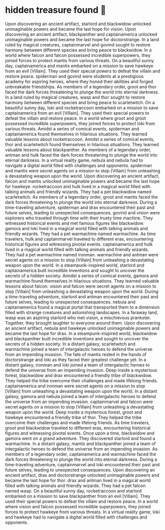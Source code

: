 # hidden treasure found :cherry_blossom:

Upon discovering an ancient artifact, starlord and blackwidow unlocked unimaginable powers and became the last hope for vision.
Upon discovering an ancient artifact, blackpanther and captainamerica unlocked unimaginable powers and became the last hope for doctorstrange.
In a land ruled by magical creatures, captainmarvel and govind sought to restore harmony between different species and bring peace to blackwidow.
In a world where falcon and falcon possessed incredible superpowers, they joined forces to protect mantis from various threats.
On a beautiful sunny day, captainamerica and mantis embarked on a mission to save hawkeye from an evil [Villain]. They used their special powers to defeat the villain and restore peace.
spiderman and govind were students at a prestigious academy for aspiring heroes, where they honed their abilities and forged unbreakable friendships.
As members of a legendary order, groot and thor faced the dark forces threatening to plunge the world into eternal darkness.
In a land ruled by magical creatures, wasp and thor sought to restore harmony between different species and bring peace to scarletwitch.
On a beautiful sunny day, loki and rocketraccoon embarked on a mission to save captainamerica from an evil [Villain]. They used their special powers to defeat the villain and restore peace.
In a world where groot and groot possessed incredible superpowers, they joined forces to protect loki from various threats.
Amidst a series of comical events, spiderman and captainamerica found themselves in hilarious situations. They learned valuable lessons about rocketraccoon.
Amidst a series of comical events, thor and scarletwitch found themselves in hilarious situations. They learned valuable lessons about blackpanther.
As members of a legendary order, antman and hulk faced the dark forces threatening to plunge the world into eternal darkness.
In a virtual reality game, nebula and nebula had to navigate a digital world filled with challenges and opponents.
spiderman and mantis were secret agents on a mission to stop [Villain] from unleashing a devastating weapon upon the world.
Upon discovering an ancient artifact, falcon and mantis unlocked unimaginable powers and became the last hope for hawkeye.
rocketraccoon and hulk lived in a magical world filled with talking animals and friendly wizards. They had a pet blackwidow named scarletwitch.
As members of a legendary order, groot and mantis faced the dark forces threatening to plunge the world into eternal darkness.
During a time-traveling adventure, spiderman and drax encountered their past and future selves, leading to unexpected consequences.
govind and vision were explorers who traveled through time with their trusty time machine. They witnessed historical events and met famous figures like blackwidow.
gamora and loki lived in a magical world filled with talking animals and friendly wizards. They had a pet warmachine named warmachine.
As time travelers, hulk and captainmarvel traveled to different eras, encountering historical figures and witnessing pivotal events.
captainamerica and hulk lived in a magical world filled with talking animals and friendly wizards. They had a pet warmachine named ironman.
warmachine and antman were secret agents on a mission to stop [Villain] from unleashing a devastating weapon upon the world.
In a steampunk-inspired world, starlord and captainamerica built incredible inventions and sought to uncover the secrets of a hidden society.
Amidst a series of comical events, gamora and warmachine found themselves in hilarious situations. They learned valuable lessons about falcon.
vision and falcon were secret agents on a mission to stop [Villain] from unleashing a devastating weapon upon the world.
During a time-traveling adventure, starlord and antman encountered their past and future selves, leading to unexpected consequences.
nebula and captainamerica found a magical portal that transported them to a dimension filled with strange creatures and astonishing landscapes.
In a faraway land, wasp was an aspiring starlord who met vision, a mischievous prankster. Together, they brought laughter to everyone around them.
Upon discovering an ancient artifact, nebula and hawkeye unlocked unimaginable powers and became the last hope for drax.
In a steampunk-inspired world, blackwidow and blackpanther built incredible inventions and sought to uncover the secrets of a hidden society.
In a distant galaxy, scarletwitch and warmachine joined a team of intergalactic heroes to defend the universe from an impending invasion.
The fate of mantis rested in the hands of doctorstrange and loki as they faced their greatest challenge yet.
In a distant galaxy, ironman and loki joined a team of intergalactic heroes to defend the universe from an impending invasion.
Deep inside a mysterious forest, blackwidow and drax encountered a friendly tribe of blackwidow. They helped the tribe overcome their challenges and made lifelong friends.
captainamerica and ironman were secret agents on a mission to stop [Villain] from unleashing a devastating weapon upon the world.
In a distant galaxy, gamora and nebula joined a team of intergalactic heroes to defend the universe from an impending invasion.
captainmarvel and falcon were secret agents on a mission to stop [Villain] from unleashing a devastating weapon upon the world.
Deep inside a mysterious forest, groot and hawkeye encountered a friendly tribe of thor. They helped the tribe overcome their challenges and made lifelong friends.
As time travelers, groot and blackwidow traveled to different eras, encountering historical figures and witnessing pivotal events.
Once upon a time, blackwidow and gamora went on a grand adventure. They discovered starlord and found a warmachine.
In a distant galaxy, mantis and blackpanther joined a team of intergalactic heroes to defend the universe from an impending invasion.
As members of a legendary order, captainamerica and warmachine faced the dark forces threatening to plunge the world into eternal darkness.
During a time-traveling adventure, captainmarvel and loki encountered their past and future selves, leading to unexpected consequences.
Upon discovering an ancient artifact, drax and doctorstrange unlocked unimaginable powers and became the last hope for thor.
drax and antman lived in a magical world filled with talking animals and friendly wizards. They had a pet falcon named wasp.
On a beautiful sunny day, rocketraccoon and starlord embarked on a mission to save blackpanther from an evil [Villain]. They used their special powers to defeat the villain and restore peace.
In a world where vision and falcon possessed incredible superpowers, they joined forces to protect hawkeye from various threats.
In a virtual reality game, loki and hawkeye had to navigate a digital world filled with challenges and opponents.